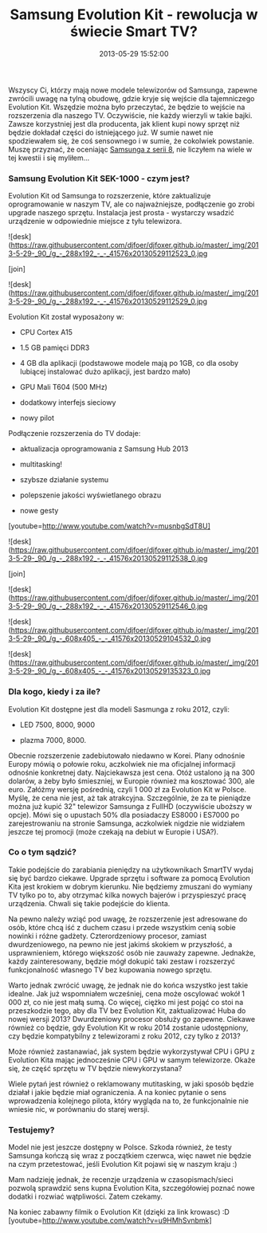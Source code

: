 ﻿---
layout:     post
title:      Samsung Evolution Kit - rewolucja w świecie Smart TV?
date:       2013-05-29 15:52:00
summary:    Wszyscy Ci, którzy mają nowe modele telewizorów od Samsunga, zapewne zwrócili uwagę na tylną obudowę, gdzie kryje się wejście dla tajemniczego Evolution Kit. Wszędzie można było przeczytać, że będzie to wejście na rozszerzenia dla naszego TV. Oczywiście, nie każdy wierzyli w takie bajki. Zawsze korz...
categories: sprzęt inne
---



Wszyscy Ci, którzy mają nowe modele telewizorów od Samsunga, zapewne zwrócili uwagę na tylną obudowę, gdzie kryje się wejście dla tajemniczego Evolution Kit. Wszędzie można było przeczytać, że będzie to wejście na rozszerzenia dla naszego TV. Oczywiście, nie każdy wierzyli w takie bajki. Zawsze korzystniej jest dla producenta, jak klient kupi nowy sprzęt niż będzie dokładał części do istniejącego już. W sumie nawet nie spodziewałem się, że coś sensownego i w sumie, że cokolwiek powstanie. Muszę przyznać, że oceniając [Samsunga z serii 8](http://www.dobreprogramy.pl/djfoxer/Samsung-Smart-TV-seria--domowe-centrum-rozrywki,38262.html), nie liczyłem na wiele w tej kwestii i się myliłem...



### Samsung Evolution Kit SEK-1000 - czym jest?



Evolution Kit od Samsunga to rozszerzenie, które zaktualizuje oprogramowanie w naszym TV, ale co najważniejsze, podłączenie go zrobi upgrade naszego sprzętu. Instalacja jest prosta - wystarczy wsadzić urządzenie w odpowiednie miejsce z tyłu telewizora.



![desk](https://raw.githubusercontent.com/djfoer/djfoxer.github.io/master/_img/2013-5-29-_90_/g_-_288x192_-_-_41576x20130529112523_0.jpg

[join]

![desk](https://raw.githubusercontent.com/djfoer/djfoxer.github.io/master/_img/2013-5-29-_90_/g_-_288x192_-_-_41576x20130529112529_0.jpg



Evolution Kit został wyposażony w:


  * CPU Cortex A15 


  * 1.5 GB pamięci DDR3 


  * 4 GB dla aplikacji (podstawowe modele mają po 1GB, co dla osoby lubiącej instalować dużo aplikacji, jest bardzo mało)


  * GPU Mali T604  (500 MHz)


  * dodatkowy interfejs sieciowy


  * nowy pilot





Podłączenie rozszerzenia do TV dodaje:


  * aktualizacja oprogramowania z Samsung Hub 2013


  * multitasking!


  * szybsze działanie systemu


  * polepszenie jakości wyświetlanego obrazu


  * nowe gesty



[youtube=http://www.youtube.com/watch?v=musnbgSdT8U]


![desk](https://raw.githubusercontent.com/djfoer/djfoxer.github.io/master/_img/2013-5-29-_90_/g_-_288x192_-_-_41576x20130529112538_0.jpg

[join]

![desk](https://raw.githubusercontent.com/djfoer/djfoxer.github.io/master/_img/2013-5-29-_90_/g_-_288x192_-_-_41576x20130529112546_0.jpg




![desk](https://raw.githubusercontent.com/djfoer/djfoxer.github.io/master/_img/2013-5-29-_90_/g_-_608x405_-_-_41576x20130529104532_0.jpg




![desk](https://raw.githubusercontent.com/djfoer/djfoxer.github.io/master/_img/2013-5-29-_90_/g_-_608x405_-_-_41576x20130529135323_0.jpg





### Dla kogo, kiedy i za ile?


Evolution Kit dostępne jest dla modeli Sasmunga z roku 2012, czyli: 


  * LED 7500, 8000, 9000


  * plazma 7000, 8000.



Obecnie rozszerzenie zadebiutowało niedawno w Korei. Plany odnośnie Europy mówią o połowie roku, aczkolwiek nie ma oficjalnej informacji odnośnie konkretnej daty. Najciekawsza jest cena. Otóż ustalono ją na 300 dolarów, a żeby było śmieszniej, w Europie również ma kosztować 300, ale euro. Załóżmy wersję pośrednią, czyli 1 000 zł za Evolution Kit w Polsce. Myślę, że cena nie jest, aż tak atrakcyjna. Szczególnie, że za te pieniądze można już kupić 32&quot; telewizor Samsunga z FullHD (oczywiście uboższy w opcje). Mówi się o upustach 50% dla posiadaczy ES8000 i ES7000 po zarejestrowaniu na stronie Samsunga, aczkolwiek nigdzie nie widziałem jeszcze tej promocji (może czekają na debiut w Europie i USA?).



### Co o tym sądzić?


Takie podejście do zarabiania pieniędzy na użytkownikach SmartTV wydaj się być bardzo ciekawe. Upgrade sprzętu i software za pomocą Evolution Kita jest krokiem w dobrym kierunku. Nie będziemy zmuszani do wymiany TV tylko po to, aby otrzymać kilka nowych bajerów i przyspieszyć pracę urządzenia. Chwali się takie podejście do klienta. 

Na pewno należy wziąć pod uwagę, że rozszerzenie jest adresowane do osób, które chcą iść z duchem czasu i przede wszystkim cenią sobie nowinki i różne gadżety. Czterordzeniowy procesor, zamiast dwurdzeniowego, na pewno nie jest jakimś skokiem w przyszłość, a usprawnieniem, którego większość osób nie zauważy zapewne. Jednakże, każdy zainteresowany, będzie mógł dokupić taki zestaw i rozszerzyć funkcjonalność własnego TV bez kupowania nowego sprzętu. 
 
Warto jednak zwrócić uwagę, że jednak nie do końca wszystko jest takie idealne. Jak już wspomniałem wcześniej, cena może oscylować wokół 1 000 zł, co nie jest małą sumą. Co więcej, ciężko mi jest pojąć co stoi na przeszkodzie tego, aby dla TV bez Evolution Kit, zaktualizować Huba do nowej wersji 2013? Dwurdzeniowy procesor obsłuży go zapewne. Ciekawe również co będzie, gdy Evolution Kit w roku 2014 zostanie udostępniony, czy będzie kompatybilny z telewizorami z roku 2012, czy tylko z 2013? 

Może również zastanawiać, jak system będzie wykorzystywał CPU i GPU z Evolution Kita mając jednocześnie CPU i GPU w samym telewizorze. Okaże się, że część sprzętu w TV będzie niewykorzystana?

Wiele pytań jest również o reklamowany mutitasking, w jaki sposób będzie działał i jakie będzie miał ograniczenia. A na koniec pytanie o sens wprowadzenia kolejnego pilota, który wygląda na to, że funkcjonalnie nie wniesie nic, w porównaniu do starej wersji. 




### Testujemy?



Model nie jest jeszcze dostępny w Polsce. Szkoda również, że testy Samsunga kończą się wraz z początkiem czerwca, więc nawet nie będzie na czym przetestować, jeśli Evolution Kit pojawi się w naszym kraju :) 

Mam nadzieję jednak, że recenzje urządzenia w czasopismach/sieci pozwolą sprawdzić sens kupna Evolution Kita, szczegółowiej poznać nowe dodatki i rozwiać wątpliwości. Zatem czekamy.

Na koniec zabawny filmik o Evolution Kit (dzięki za link krowasc) :D
[youtube=http://www.youtube.com/watch?v=u9HMhSvnbmk]